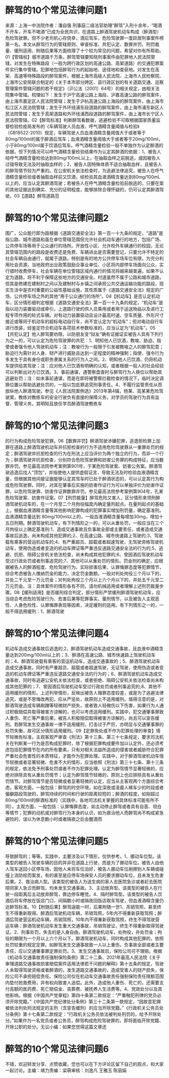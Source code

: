 # 醉驾的10个常见法律问题1

来源：上海一中法院作者：潘自强 刑事庭二级法官助理“醉驾”入刑十余年，“喝酒不开车，开车不喝酒”已成为全民共识，在道路上醉酒驾驶机动车构成（醉酒型）危险驾驶罪。但不少老司机心存侥幸，酒后驾车，危险驾驶罪一度跃居刑事案件榜第一名。本文从醉驾行为的管辖原则、审查标准、共犯认定、数罪并罚、刑罚裁量、缓刑适用、附随后果等方面梳理了十个较为常见的问题，希望对你有所帮助。01【管辖权】城市道路千万条，醉驾管辖要知晓刑事案件由犯罪地人民法院管辖，对发生在特殊路段（一般为跨行政区划的高速公路、高架道路）的交通犯罪案件实行集中管辖。犯罪地包括醉驾行为的起始地、途径地和查获地。对发生在高架、高速等特殊路段的醉驾案件，根据上海市高级人民法院、上海市人民检察院、上海市公安局联合制定的《关于本市部分跨区、县行政区划的有关道路交通、巡察管理案件管辖问题的若干规定》（沪公法〔2001〕64号）的相关规定，由相关法院集中管辖。梳理如下：发生于沪宁高速公路上海段、沪嘉高速公路的醉驾案件，由上海市嘉定区人民法院管辖；发生于沪杭高速公路上海段的醉驾案件，由上海市松江区人民法院管辖；发生于外环线浦东段道路的醉驾案件，由上海市浦东新区人民法院管辖；发生于高架道路和外环线浦西段道路的醉驾案件，由上海市长宁区人民法院管辖。02【醉驾标准】判断醉驾看数据，逃避检验不可取根据国家质量监督检验检疫局发布的《车辆驾驶人员血液、呼气酒精含量阈值与检验》（GB19522-2010）规定，车辆驾驶人员血液酒精含量阈值大于或者等于80mg/100ml的属于醉酒后驾车；血液酒精含量阈值大于或者等于20mg/100ml，小于80mg/100ml属于饮酒后驾车。呼气酒精含量检验一般不单独作为认定醉酒的依据，但下列情况可以呼气酒精含量检验结果作为认定其醉酒的依据：1、被告人经呼气酒精含量检验达到80mg/100mL以上，在抽取血样之前脱逃，或因被告人过错导致无法及时抽取血样的；2、被告人因特殊体质不适合抽取血样，且被告人的醉驾情节较为严重的。在公安机关依法检查时，为逃避法律追究，被告人在呼气酒精含量检验或者抽取血样前又饮酒，经检验其血液酒精含量达到80mg/100mL以上的，应当认定其醉酒驾驶；若被告人在呼气酒精含量检验前脱逃的，只要在案的其他证据达到确实、充分的证明程度，能够排除合理怀疑的，仍可认定其醉酒驾驶。03【道路】醉驾道路范

# 醉驾的10个常见法律问题2

围广，公众能行即为路根据《道路交通安全法》第一百一十九条的规定，“道路”是指公路、城市道路和虽在单位管辖范围但允许社会机动车通行的地方，包括广场、公共停车场等用于公众通行的场所。开放性小区、允许校外车辆通行的校园，无论其管辖范围内的路段是收费还是免费、车辆进出是否需要登记，只要允许不特定的社会车辆自由通行，就属于道路。特别是有的地方公共停车场车位有限，为充分利用社会资源，当地政府出台政策鼓励企事业单位、小区将内部停车场面向公众，实行错时收费停车，社会车辆在单位管辖区域内通行的情况将越来越普遍，如果不认定为道路，将不利于保障这些地方的交通安全。村道虽然不属于公路和城市道路，但其是修建在建制村之间以及建制村与乡镇之间承担公共交通运输功能的路段，现实生活中是农村重要的公益性基础设施，其性质属于《道路交通安全法》规定的广场、公共停车场之外的其他“用于公众通行的场所”。04【机动车】是否认定机动车，区分情形细判定根据《道路交通安全法》第一百一十九条的规定，“机动车”是指以动力装置驱动或牵引，上道路行驶的供人员乘用或者用于运送物品以及进行工程专项作用的轮式车辆。对有动力装置驱动且设计最高时速、空车质量、外形尺寸接近或等同于机动车的超标电动自行车，尚不宜认定为“机动车”；但对电动自行车进行改装，经鉴定符合机动车各项技术参数标准的，应当认定为“机动车”。05【共犯认定】他人醉驾要劝阻，以防朋友变“狱友”确有证据证实被告人具有下列行为之一的，可以认定为危险驾驶罪的共犯：1、明知他人已饮酒，教唆、胁迫、指使或者强令他人驾驶机动车；注：教唆行为一般限于引发被教唆之人的醉驾犯意；胁迫行为需针对人身、财产进行威胁且达到一定程度的精神强制；指使、强令行为多发生于具有身份或职务隶属关系的行为人之间。2、明知他人已饮酒，仍将机动车提供给其驾驶；注：应对他人已饮酒有明确的认知，或者根据一般人的社会经验可以判断出对方已饮酒。3、事前通谋，遇警察盘查时与醉驾行为人换位以帮助其逃避处罚；注：如未事前通谋，而是在即将被警察拦截检查的情况下，临时决定调换位置以帮助逃避处罚的，一般以包庇罪追究刑事责任。4、不履行监管责任从而放纵他人醉酒驾驶。参见《人民法院案例选》2013年第4辑，杨某、高某某危险驾驶案，教练对教练车的安全行驶负有直接的保障义务，对学员的驾驶行为具有监督、管理义务，其明知且放任学员醉酒驾驶教练车

# 醉驾的10个常见法律问题3

的行为构成危险驾驶犯罪。06【数罪并罚】醉酒驾驶涉嫌犯罪，逃逸拒检罪上加罪在道路上醉酒驾驶机动车并抗拒检查的行为不适用危险驾驶罪从一重罪处罚的规定；醉酒驾驶并抗拒检查的行为在刑法上应当评价为两个独立的行为，而非一个行为；醉酒驾驶并抗拒检查，分别符合危险驾驶罪和妨害公务罪的构成特征，应当数罪并罚。参见最高法院参考案例第901号，于某危险驾驶案、妨害公务案。醉酒驾驶逃逸后找人“顶包”，并指使他人提供虚假证言，导致无法及时检验血液酒精含量，但根据其他间接证据能够认定其驾车时已处于醉酒状态的，可以认定其行为构成危险驾驶罪。同时，对其在肇事后实施的妨害作证行为可以单独评价为妨害作证罪，以危险驾驶罪、妨害作证罪数罪并罚。参见最高法院参考案例第904号，孔某危险驾驶案、妨害作证案。07【刑罚裁量】醉驾危险又害人，区分情形来领刑醉酒驾驶机动车的，在一个月至二个月拘役幅度内确定量刑起点。在量刑起点的基础上，根据血液酒精含量等其他影响犯罪构成的犯罪事实增加刑罚量，确定基准刑。血液酒精含量达到 80mg/100ml以上的，一般血液酒精含量每增加30mg，增加十五日刑期。醉酒驾驶机动车，有下列情形之一的，可以从重处罚，一般应当在三个月拘役以上确定基准刑:1、造成交通事故且负事故全部或主要责任，或者造成交通事故后逃逸，尚未构成其他犯罪的;2、在高速公路、城市快速路上驾驶的;3、驾驶载有乘客的营运机动车的;4、有严重超员、超载或者超速驾驶，无驾驶资格驾驶机动车，使用伪造或者变造的机动车牌证等严重违反道路交通安全法的行为的;5、逃避、抗拒、阻碍公安机关依法检查，尚未构成其他犯罪的;6、曾因酒后驾驶机动车受过行政处罚或者刑事追究的;7、其他可以从重处罚的情形。罚金刑的确定，应根据被告人的醉酒程度、危险驾驶行为、实际损害后果、认罪悔罪态度等犯罪情节，综合考虑被告人缴纳罚金的能力，决定罚金数额。一般对判处拘役三个月以下的，并处二千元至一万元罚金；对判处拘役三个月以上六个月以下的，并处五千元至二万元罚金。注：具体案件的情形各有不同，请勿机械适用或者理解上述刑罚裁量步骤。08【缓刑适用】是否缓刑综合判定，部分情形严禁缓刑醉酒驾驶机动车，应当综合考虑危险驾驶行为、危害后果等犯罪事实、量刑情节，以及被告人主观恶性、人身危险性、认罪悔罪表现等因素，决定缓刑的适用。有下列情形之一的，一般不得适用缓刑：1、醉酒驾驶

# 醉驾的10个常见法律问题4

机动车造成交通事故后逃逸的;2、醉酒驾驶机动车造成交通事故，且血液中酒精含量达到200mg/100ml以上的；3、醉酒在高速公路、城市快速路上驾驶机动车的；4、醉酒驾驶载有乘客的营运机动车，造成交通事故的；5、醉酒驾驶机动车造成交通事故，同时有严重超员、超载或者超速驾驶，无证驾驶，使用伪造或者变造的机动车牌证等严重违反道路交通安全法的行为的；6、醉酒驾驶机动车造成交通事故，同时有逃避公安机关依法检查，或者拒绝、阻碍公安机关依法检查尚未构成其他犯罪的；7、曾因酒后驾驶机动车受过行政处罚或者刑事追究的;8、其他不适用缓刑的情形。上述列举情形，反映出被告人悔罪态度较差，或是为了逃避法律追究，或是不思悔改再犯，应从严惩处，故原则上不适用缓刑。值得注意的是，对醉酒驾驶造成车辆剐蹭等轻微财产损失，或者致人轻微伤以下伤害，如果行为人通过积极赔偿并取得被害方谅解的，也可以考虑适用缓刑。实践中，犯交通肇事罪致人重伤、死亡等严重后果，被告人积极赔偿取得被害方谅解的，尚且可以宣告缓刑。若醉驾发生交通事故一律不适用缓刑，打击过于严厉，亦明显与交通肇事罪的处罚失衡，故可区分情形适用缓刑。09【定罪免处或不作为犯罪处理的审查】情节轻微有标准，主观客观严审查《刑法》第十三条、第三十七条规定，要求司法机关在判断某一行为是否构成犯罪时，除了根据犯罪构成要件加以认定外，还必须考虑包括犯罪情节在内的所有要素，只有对相关法益所造成的侵害或者威胁符合犯罪严重社会危害性的本质特征，才能作为犯罪处理。实践中，对于醉酒驾驶机动车情节轻微或者显著轻微、危害不大的情形，应当依照《刑法》第三十七条、第十三条的规定，依法免予刑事处罚或者不作为犯罪处理。认定为醉驾情节显著轻微的，应绝对排除具有从重处罚情节；认定为醉驾情节轻微的，原则上也应排除具有从重处罚情节。对醉驾情节是否轻微或者显著轻微的认定，应当从主客观两个方面综合考虑。客观方面，一般包括：醉驾的时空环境，如在深夜或凌晨人稀车少的时段或者偏僻路段驾驶的，醉驾持续的时间和行驶的距离较短的；醉酒的程度，如刚超过80mg/100ml的醉酒标准的（实践中，各地司法机关掌握的具体标准可能有所不同）。主观方面，一般包括：认罪悔罪态度，如主动停止醉驾或者具有自首、坦白等情节；犯罪的动机或对醉驾行为本身的认识，如为救治他人而醉驾尚不构成紧急避险的，误以为休息数小时或者隔夜之后会醒酒而

# 醉驾的10个常见法律问题5

导致醉驾的；等等。实践中，主要涉及以下情形，仅供参考。1、挪动车位型。该类型的被告人驾驶车辆的目的并非在道路上行驶，而是为了挪动车位。被告人由他人驾车送回小区停车场，因他人未将车位泊好，被告人挪动车位剐擦别人车辆或碰撞上消防栓而案发，有的甚至是应停车场保安人员的要求挪动车位，且未发生危害后果。2、救治病人型。该类型的被告人为送生病的家人去医院急诊或者赶去医院陪同家人急诊而醉驾，均未发生交通事故。3、主动放弃型。该类型的被告人在行驶一段距离后主动放弃醉驾，靠边停车睡觉。4、隔时醉驾型。该类型的被告人饮酒后将车停放在饭店门口，间隔数小时或隔夜回饭店取车驾驶，但血液酒精含量仍达醉驾标准。10【附随后果】醉驾逞能一时，后果附随一世1、吊销驾照，甚至终生不得重新取得。醉酒后驾驶机动车辆，吊销驾照，5年内不得重新获取驾照；醉酒后驾驶营运机动车辆，吊销驾照，10年内不得重新获取驾照，终生不得驾驶营运车辆；醉酒驾驶机动车发生重大交通事故，吊销驾驶证，终生不得重新取得驾驶证。2、刑事处罚，失去的是人身自由。醉酒驾驶机动车，处拘役，并处罚金；拘役的期限为一个月以上六个月以下。醉酒驾驶机动车，同时构成其他犯罪的，依照处罚较重的规定定罪。如醉驾发生交通事故致一人以上重伤，负事故全部或者主要责任，应以交通肇事罪定罪处罚。3、发生交通事故后，保险公司可不理赔。根据《机动车交通事故责任强制保险条例》第二十二条、2021年最高人民法院《关于审理道路交通事故损害赔偿案件适用法律若干问题的解释》第十五条的规定，驾驶人未取得驾驶资格或者醉酒的，发生道路交通事故的，造成受害人的财产损失，保险公司不承担赔偿责任。保险公司仅在机动车交通事故责任强制保险责任限额范围内垫付抢救费用，并有权向致害人追偿。此外，造成他人重伤、死亡的，还需要支付高额的医药费、死亡赔偿金、丧葬费、被抚养人生活费等。4、党政处分以及其他影响。根据《中国共产党章程》第四十条第二款规定：“严重触犯刑律的党员必须开除党籍。”《中国共产党纪律处分条例》第三十二条第一款规定，“因故意犯罪被依法判处刑法规定的主刑（含宣告缓刑）的应当开除党籍。”《行政机关公务员处分条例》第十七条第二款规定：“行政机关公务员依法被判处刑罚的，给予开除处分。”如果作为一名党员或者公务员，醉驾构成危险驾驶罪的，即将面临开除党籍、开除公职的处分。无讼小编：如果您觉得这篇文章还

# 醉驾的10个常见法律问题6

不错，欢迎转发分享、点赞收藏，您也可以在下方评论区留下自己的观点，和大家一起讨论。主编：靖力责编：梁萌审核：刘逸凡 王雅玉 陈丽娟

